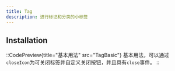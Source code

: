 ```yaml
---
title: Tag
description: 进行标记和分类的小标签
---
```


## Installation

::CodePreview{title="基本用法" src="TagBasic"}
基本用法，可以通过`closeIcon`为可关闭标签并自定义关闭按钮，并且具有`close`事件。
::
